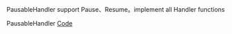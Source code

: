 PausableHandler support Pause、Resume。implement all Handler functions

PausableHandler [Code](app/src/main/java/java/com/frisky/utils/PausableHandler.kt)

